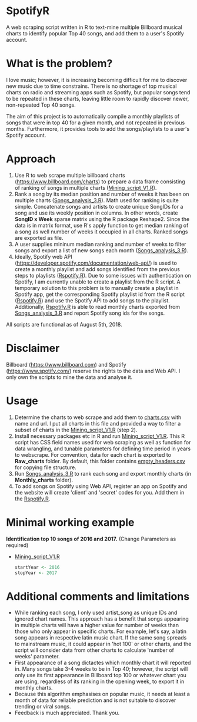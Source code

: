 # SpotifyR
A web scraping script written in R to text-mine multiple Billboard musical charts to identify popular Top 40 songs, and add them to a user's Spotify account.

# What is the problem?
I love music; however, it is increasing becoming difficult for me to discover new music due to time constrains. There is no shortage of top musical charts on radio and streaming apps such as Spotify, but popular songs tend to be repeated in these charts, leaving little room to rapidly discover newer, non-repeated Top 40 songs. 

The aim of this project is to automatically compile a monthly playlists of songs that were in top 40 for a given month, and not repeated in previous months. Furthermore, it provides tools to add the songs/playlists to a user's Spotify account. 

# Approach
1. Use R to web scrape multiple billboard charts (https://www.billboard.com/charts) to prepare a data frame consisting of ranking of songs in multiple charts ([Mining_script_V1.R](https://github.com/jsha129/Billboard_music/blob/master/Mining_script_V1.R)). 
2. Rank a song by its median position and number of weeks it has been on multiple charts ([Songs_analysis_3.R](https://github.com/jsha129/Billboard_music/blob/master/Songs_analysis_3.R)). Math used for ranking is quite simple. Concatenate songs and artists to create unique SongIDs for a song and use its weekly position in columns. In other words, create **SongID x Week** sparse matrix using the R package Reshape2. Since the data is in matrix format, use R's apply function to get median ranking of a song as well number of weeks it occupied in all charts. Ranked songs are exported as file. 
3. A user supplies mininum median ranking and number of weeks to filter songs and export a list of new songs each month ([Songs_analysis_3.R](https://github.com/jsha129/Billboard_music/blob/master/Songs_analysis_3.R)).
4. Ideally, Spotify web API (https://developer.spotify.com/documentation/web-api/) is used to create a monthly playlist and add songs identified from the previous steps to playlists ([Rspotify.R](https://github.com/jsha129/Billboard_music/blob/master/Rspotify.R)). Due to some issues with authentication on Spotify, I am currently unable to create a playlist from the R script. A temporary solution to this problem is to manually create a playlist in Spotify app, get the corresponding Spotify playlist id from the R script ([Rspotify.R](https://github.com/jsha129/Billboard_music/blob/master/Rspotify.R)) and use the Spotify API to add songs to the playlist. Additionally, [Rspotify.R](https://github.com/jsha129/Billboard_music/blob/master/Rspotify.R) is able to read monthly charts exported from [Songs_analysis_3.R](https://github.com/jsha129/Billboard_music/blob/master/Songs_analysis_3.R) and report Spotify song ids for the songs. 

All scripts are functional as of August 5th, 2018.

# Disclaimer
Billboard (https://www.billboard.com) and Spotify (https://www.spotify.com/) reserve the rights to the data and Web API. I only own the scripts to mine the data and analyse it. 

# Usage
1. Determine the charts to web scrape and add them to [charts.csv](https://github.com/jsha129/Billboard_music/blob/master/charts.csv) with name and url. I put all charts in this file and provided a way to filter a subset of charts in the [Mining_script_V1.R](https://github.com/jsha129/Billboard_music/blob/master/Mining_script_V1.R) (step 2).
2. Install necessary packages etc in R and run [Mining_script_V1.R](https://github.com/jsha129/Billboard_music/blob/master/Mining_script_V1.R). This R script has CSS field names used for web scraping as well as function for data wrangling, and tunable parameters for defining time period in years to webscrape. For convention, data for each chart is exported to **Raw_charts** folder. By default, this folder contains [empty_headers.csv](https://github.com/jsha129/Billboard_music/blob/master/Raw_charts/empty_headers.csv) for copying file structure. 
3. Run [Songs_analysis_3.R](https://github.com/jsha129/Billboard_music/blob/master/Songs_analysis_3.R) to rank each song and export monthly charts (in **Monthly_charts** folder).
4. To add songs on Spotify using Web API, register an app on Spotify and the website will create 'client' and 'secret' codes for you. Add them in the [Rspotify.R](https://github.com/jsha129/Billboard_music/blob/master/Rspotify.R). 

# Minimal working example
**Identification top 10 songs of 2016 and 2017.**
(Change Parameters as required)
- [Mining_script_V1.R](https://github.com/jsha129/Billboard_music/blob/master/Mining_script_V1.R)
  
  ```r
  startYear <- 2016
  stopYear <- 2017
  ```

# Additional comments and limitations
- While ranking each song, I only used artist_song as unique IDs and ignored chart names. This approach has a benefit that songs appearing in multiple charts will have a higher value for number of weeks than those who only appear in specific charts. For example, let's say, a latin song  appears in respective latin music chart. If the same song spreads to mainstream music, it could appear in 'hot 100' or other charts, and the script will consider data from other charts to calculate 'number of weeks' parameter.
- First appearance of a song dictactes which monthly chart it will reported in. Many songs take 3-4 weeks to be in Top 40; however, the script will only use its first appearance in Billboard top 100 or whatever chart you are using, regardless of its ranking in the opening week, to export it in monthly charts.
- Because this algorithm emphasises on  popular music, it needs at least a month of data for reliable prediction and is not suitable to discover trending or viral songs. 
- Feedback is much appreciated. Thank you. 
